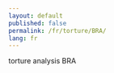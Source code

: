 ```yaml
---
layout: default
published: false
permalink: /fr/torture/BRA/
lang: fr
---
```


torture analysis BRA
